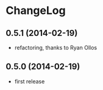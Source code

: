 
ChangeLog
=========

0.5.1 (2014-02-19)
------------------
* refactoring, thanks to Ryan Ollos

0.5.0 (2014-02-19)
------------------
* first release
